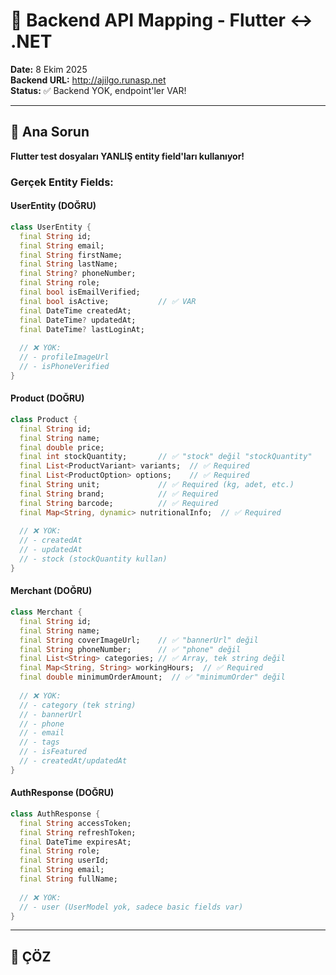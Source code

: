# 🔌 Backend API Mapping - Flutter ↔ .NET

**Date:** 8 Ekim 2025  
**Backend URL:** http://ajilgo.runasp.net  
**Status:** ✅ Backend YOK, endpoint'ler VAR!

---

## 🎯 Ana Sorun

**Flutter test dosyaları YANLIŞ entity field'ları kullanıyor!**

### Gerçek Entity Fields:

#### UserEntity (DOĞRU)
```dart
class UserEntity {
  final String id;
  final String email;
  final String firstName;
  final String lastName;
  final String? phoneNumber;
  final String role;
  final bool isEmailVerified;
  final bool isActive;           // ✅ VAR
  final DateTime createdAt;
  final DateTime? updatedAt;
  final DateTime? lastLoginAt;
  
  // ❌ YOK:
  // - profileImageUrl
  // - isPhoneVerified
}
```

#### Product (DOĞRU)
```dart
class Product {
  final String id;
  final String name;
  final double price;
  final int stockQuantity;       // ✅ "stock" değil "stockQuantity"
  final List<ProductVariant> variants;  // ✅ Required
  final List<ProductOption> options;    // ✅ Required
  final String unit;             // ✅ Required (kg, adet, etc.)
  final String brand;            // ✅ Required
  final String barcode;          // ✅ Required
  final Map<String, dynamic> nutritionalInfo;  // ✅ Required
  
  // ❌ YOK:
  // - createdAt
  // - updatedAt
  // - stock (stockQuantity kullan)
}
```

#### Merchant (DOĞRU)
```dart
class Merchant {
  final String id;
  final String name;
  final String coverImageUrl;    // ✅ "bannerUrl" değil
  final String phoneNumber;      // ✅ "phone" değil
  final List<String> categories; // ✅ Array, tek string değil
  final Map<String, String> workingHours;  // ✅ Required
  final double minimumOrderAmount;  // ✅ "minimumOrder" değil
  
  // ❌ YOK:
  // - category (tek string)
  // - bannerUrl
  // - phone
  // - email
  // - tags
  // - isFeatured
  // - createdAt/updatedAt
}
```

#### AuthResponse (DOĞRU)
```dart
class AuthResponse {
  final String accessToken;
  final String refreshToken;
  final DateTime expiresAt;
  final String role;
  final String userId;
  final String email;
  final String fullName;
  
  // ❌ YOK:
  // - user (UserModel yok, sadece basic fields var)
}
```

---

## 🔧 ÇÖZ

